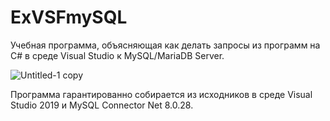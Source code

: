 # ExVSFmySQL

Учебная программа, объясняющая как делать запросы из программ на C# в среде Visual Studio к MySQL/MariaDB Server.

![Untitled-1 copy](https://user-images.githubusercontent.com/10297748/157191037-dd07b79a-24b0-4399-94d4-e36548761374.png)

Программа гарантированно собирается из исходников в среде Visual Studio 2019 и MySQL Connector Net 8.0.28.

